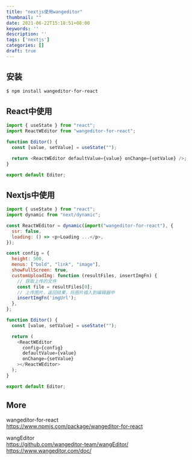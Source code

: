 ```yaml
---
title: "nextjs使用wangeditor"
thumbnail: ""
date: 2021-06-22T15:18:51+08:00
keywords: ''
description: ''
tags: ['nextjs']
categories: []
draft: true
---
```


## 安装

```bash
$ npm install wangeditor-for-react
```

## React中使用

```javascript
import { useState } from "react";
import ReactWEditor from "wangeditor-for-react";

function Editor() {
  const [value, setValue] = useState("");

  return <ReactWEditor defaultValue={value} onChange={setValue} />;
}

export default Editor;
```

## Nextjs中使用

```javascript
import { useState } from "react";
import dynamic from "next/dynamic";

const ReactWEditor = dynamic(import("wangeditor-for-react"), {
  ssr: false,
  loading: () => <p>Loading ...</p>,
});

const config = {
  height: 500,
  menus: ["bold", "link", "image"],
  showFullScreen: true,
  customUploadImg: function (resultFiles, insertImgFn) {
    // 获取上传的文件
    const file = resultFiles[0];
    // 上传图片，返回结果，将图片插入到编辑器中
    insertImgFn('imgUrl');
  },
};

function Editor() {
  const [value, setValue] = useState("");

  return (
    <ReactWEditor
      config={config}
      defaultValue={value}
      onChange={setValue}
    ></ReactWEditor>
  );
}

export default Editor;
```

## More 

wangeditor-for-react   
https://www.npmjs.com/package/wangeditor-for-react  

wangEditor   
https://github.com/wangeditor-team/wangEditor/  
https://www.wangeditor.com/doc/  